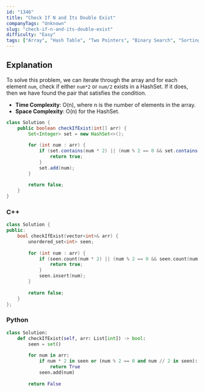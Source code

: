 ```yaml
---
id: "1346"
title: "Check If N and Its Double Exist"
companyTags: "Unknown"
slug: "check-if-n-and-its-double-exist"
difficulty: "Easy"
tags: ["Array", "Hash Table", "Two Pointers", "Binary Search", "Sorting"]
---
```


## Explanation
To solve this problem, we can iterate through the array and for each element `num`, check if either `num*2` or `num/2` exists in a HashSet. If it does, then we have found the pair that satisfies the condition.

- **Time Complexity**: O(n), where n is the number of elements in the array.
- **Space Complexity**: O(n) for the HashSet.
```java
class Solution {
    public boolean checkIfExist(int[] arr) {
        Set<Integer> set = new HashSet<>();
        
        for (int num : arr) {
            if (set.contains(num * 2) || (num % 2 == 0 && set.contains(num / 2))) {
                return true;
            }
            set.add(num);
        }
        
        return false;
    }
}
```

### C++
```cpp
class Solution {
public:
    bool checkIfExist(vector<int>& arr) {
        unordered_set<int> seen;
        
        for (int num : arr) {
            if (seen.count(num * 2) || (num % 2 == 0 && seen.count(num / 2))) {
                return true;
            }
            seen.insert(num);
        }
        
        return false;
    }
};
```

### Python
```python
class Solution:
    def checkIfExist(self, arr: List[int]) -> bool:
        seen = set()
        
        for num in arr:
            if num * 2 in seen or (num % 2 == 0 and num // 2 in seen):
                return True
            seen.add(num)
        
        return False
```